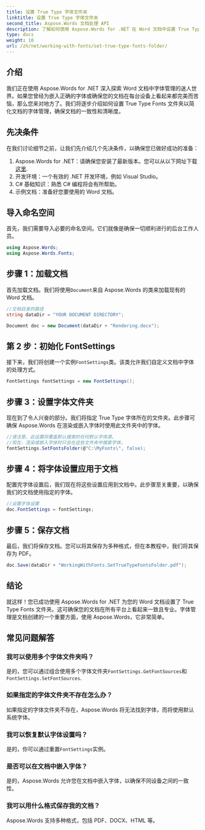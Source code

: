 ```yaml
---
title: 设置 True Type 字体文件夹
linktitle: 设置 True Type 字体文件夹
second_title: Aspose.Words 文档处理 API
description: 了解如何使用 Aspose.Words for .NET 在 Word 文档中设置 True Type Fonts 文件夹。按照我们详细的分步指南，确保一致的字体管理。
type: docs
weight: 10
url: /zh/net/working-with-fonts/set-true-type-fonts-folder/
---
```

## 介绍

我们正在使用 Aspose.Words for .NET 深入探索 Word 文档中字体管理的迷人世界。如果您曾经为嵌入正确的字体或确保您的文档在每台设备上看起来都完美而苦恼，那么您来对地方了。我们将逐步介绍如何设置 True Type Fonts 文件夹以简化文档的字体管理，确保文档的一致性和清晰度。

## 先决条件

在我们讨论细节之前，让我们先介绍几个先决条件，以确保您已做好成功的准备：

1.  Aspose.Words for .NET：请确保您安装了最新版本。您可以从以下网址下载[这里](https://releases.aspose.com/words/net/).
2. 开发环境：一个有效的 .NET 开发环境，例如 Visual Studio。
3. C# 基础知识：熟悉 C# 编程将会有所帮助。
4. 示例文档：准备好您要使用的 Word 文档。

## 导入命名空间

首先，我们需要导入必要的命名空间。它们就像是确保一切顺利进行的后台工作人员。

```csharp
using Aspose.Words;
using Aspose.Words.Fonts;
```

## 步骤 1：加载文档

首先加载文档。我们将使用`Document`来自 Aspose.Words 的类来加载现有的 Word 文档。

```csharp
//文档目录的路径
string dataDir = "YOUR DOCUMENT DIRECTORY";

Document doc = new Document(dataDir + "Rendering.docx");
```

## 第 2 步：初始化 FontSettings

接下来，我们将创建一个实例`FontSettings`类。该类允许我们自定义文档中字体的处理方式。

```csharp
FontSettings fontSettings = new FontSettings();
```

## 步骤 3：设置字体文件夹

现在到了令人兴奋的部分。我们将指定 True Type 字体所在的文件夹。此步骤可确保 Aspose.Words 在渲染或嵌入字体时使用此文件夹中的字体。

```csharp
//请注意，此设置将覆盖默认搜索的任何默认字体源。
//现在，渲染或嵌入字体时只会在这些文件夹中搜索字体。
fontSettings.SetFontsFolder(@"C:\MyFonts\", false);
```

## 步骤 4：将字体设置应用于文档

配置完字体设置后，我们现在将这些设置应用到文档中。此步骤至关重要，以确保我们的文档使用指定的字体。

```csharp
//设置字体设置
doc.FontSettings = fontSettings;
```

## 步骤 5：保存文档

最后，我们将保存文档。您可以将其保存为多种格式，但在本教程中，我们将其保存为 PDF。

```csharp
doc.Save(dataDir + "WorkingWithFonts.SetTrueTypeFontsFolder.pdf");
```

## 结论

就这样！您已成功使用 Aspose.Words for .NET 为您的 Word 文档设置了 True Type Fonts 文件夹。这可确保您的文档在所有平台上看起来一致且专业。字体管理是文档创建的一个重要方面，使用 Aspose.Words，它非常简单。

## 常见问题解答

### 我可以使用多个字体文件夹吗？
是的，您可以通过组合使用多个字体文件夹`FontSettings.GetFontSources`和`FontSettings.SetFontSources`.

### 如果指定的字体文件夹不存在怎么办？
如果指定的字体文件夹不存在，Aspose.Words 将无法找到字体，而将使用默认系统字体。

### 我可以恢复默认字体设置吗？
是的，你可以通过重置`FontSettings`实例。

### 是否可以在文档中嵌入字体？
是的，Aspose.Words 允许您在文档中嵌入字体，以确保不同设备之间的一致性。

### 我可以用什么格式保存我的文档？
Aspose.Words 支持多种格式，包括 PDF、DOCX、HTML 等。